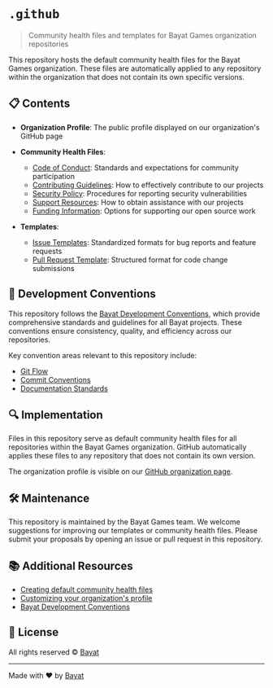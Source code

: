 # `.github`

> Community health files and templates for Bayat Games organization repositories

This repository hosts the default community health files for the Bayat Games organization. These files are automatically applied to any repository within the organization that does not contain its own specific versions.

## 📋 Contents

- **Organization Profile**: The public profile displayed on our organization's GitHub page
- **Community Health Files**:
  - [Code of Conduct](CODE_OF_CONDUCT.md): Standards and expectations for community participation
  - [Contributing Guidelines](CONTRIBUTING.md): How to effectively contribute to our projects
  - [Security Policy](SECURITY.md): Procedures for reporting security vulnerabilities
  - [Support Resources](SUPPORT.md): How to obtain assistance with our projects
  - [Funding Information](FUNDING.yml): Options for supporting our open source work
  
- **Templates**:
  - [Issue Templates](.github/ISSUE_TEMPLATE): Standardized formats for bug reports and feature requests
  - [Pull Request Template](.github/pull-request-template.md): Structured format for code change submissions

## 🔗 Development Conventions

This repository follows the [Bayat Development Conventions](https://github.com/BayatGames/conventions), which provide comprehensive standards and guidelines for all Bayat projects. These conventions ensure consistency, quality, and efficiency across our repositories.

Key convention areas relevant to this repository include:

- [Git Flow](https://github.com/BayatGames/conventions/blob/main/docs/git/flow.md)
- [Commit Conventions](https://github.com/BayatGames/conventions/blob/main/docs/git/commits.md)
- [Documentation Standards](https://github.com/BayatGames/conventions/blob/main/docs/process/documentation-standards.md)

## 🔍 Implementation

Files in this repository serve as default community health files for all repositories within the Bayat Games organization. GitHub automatically applies these files to any repository that does not contain its own version.

The organization profile is visible on our [GitHub organization page](https://github.com/BayatGames).

## 🛠 Maintenance

This repository is maintained by the Bayat Games team. We welcome suggestions for improving our templates or community health files. Please submit your proposals by opening an issue or pull request in this repository.

## 📚 Additional Resources

- [Creating default community health files](https://docs.github.com/en/communities/setting-up-your-project-for-healthy-contributions/creating-a-default-community-health-file)
- [Customizing your organization's profile](https://docs.github.com/en/organizations/collaborating-with-groups-in-organizations/customizing-your-organizations-profile)
- [Bayat Development Conventions](https://github.com/BayatGames/conventions)

## 📄 License

All rights reserved © [Bayat](https://bayat.io)

---

Made with ❤️ by [Bayat](https://bayat.io)
